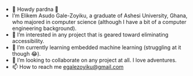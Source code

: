 - 👋 Howdy pardna 🤠
- I’m Elikem Asudo Gale-Zoyiku, a graduate of Ashesi University, Ghana, who majored in computer science (although I have a bit of a computer engineering background).
- 👀 I’m interested in any project that is geared toward eliminating accessibility.
- 🌱 I’m currently learning embedded machine learning (struggling at it though 😂).
- 💞️ I’m looking to collaborate on any project at all. I love adventures.
- 📫 How to reach me egalezoyiku@gmail.com

<!---
e-c-centric/e-c-centric is a ✨ special ✨ repository because its `README.md` (this file) appears on your GitHub profile.
You can click the Preview link to take a look at your changes.
--->
